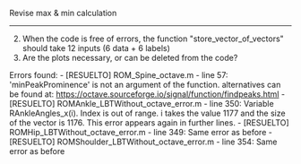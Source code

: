 Revise max & min calculation

------------
2. When the code is free of errors, the function "store_vector_of_vectors" should take 12 inputs (6 data + 6 labels)
3. Are the plots necessary, or can be deleted from the code?

Errors found: 
	- [RESUELTO] ROM_Spine_octave.m - line 57: 'minPeakProminence' is not an argument of the function. 
					alternatives can be found at: https://octave.sourceforge.io/signal/function/findpeaks.html
	- [RESUELTO] ROMAnkle_LBTWithout_octave_error.m - line 350: Variable RAnkleAngles_x(i). Index is out of range. 
							i takes the value 1177 and the size of the vector is 1176. This error appears again in further lines. 
	- [RESUELTO] ROMHip_LBTWithout_octave_error.m - line 349: Same error as before
	- [RESUELTO] ROMShoulder_LBTWithout_octave_error.m - line 354: Same error as before
